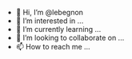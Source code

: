 - 👋 Hi, I’m @lebegnon
- 👀 I’m interested in ...
- 🌱 I’m currently learning ...
- 💞️ I’m looking to collaborate on ...
- 📫 How to reach me ...

<!---
lebegnon/lebegnon is a ✨ special ✨ repository because its `README.md` (this file) appears on your GitHub profile.
You can click the Preview link to take a look at your changes.
--->
